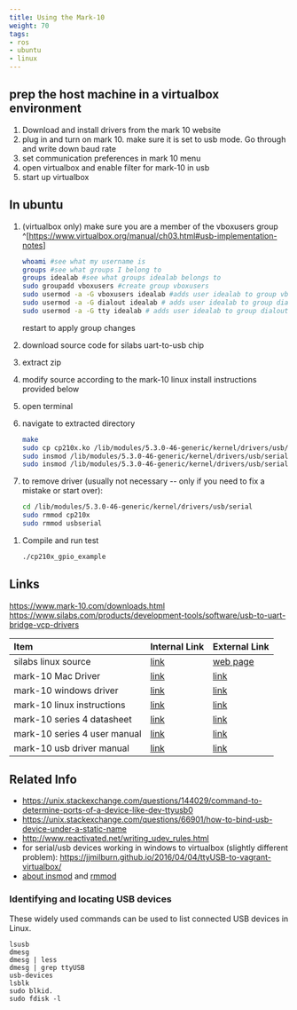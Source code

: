 ```yaml
---
title: Using the Mark-10
weight: 70
tags:
- ros
- ubuntu
- linux
---
```


## prep the host machine in a virtualbox environment
1. Download and install drivers from the mark 10 website
1. plug in and turn on mark 10.  make sure it is set to usb mode.  Go through and write down baud rate
1. set communication preferences in mark 10 menu
1. open virtualbox and enable filter for mark-10 in usb
1. start up virtualbox


## In ubuntu

1. (virtualbox only) make sure you are a member of the vboxusers group ^[<https://www.virtualbox.org/manual/ch03.html#usb-implementation-notes>]

    ```bash
    whoami #see what my username is
    groups #see what groups I belong to
    groups idealab #see what groups idealab belongs to
    sudo groupadd vboxusers #create group vboxusers
    sudo usermod -a -G vboxusers idealab #adds user idealab to group vboxusers
    sudo usermod -a -G dialout idealab # adds user idealab to group dialout
    sudo usermod -a -G tty idealab # adds user idealab to group dialout
    ```

    restart to apply group changes

1. download source code for silabs uart-to-usb chip
1. extract zip
1. modify source according to the mark-10 linux install instructions provided below
1. open terminal
1. navigate to extracted directory

    ```bash
    make
    sudo cp cp210x.ko /lib/modules/5.3.0-46-generic/kernel/drivers/usb/serial
    sudo insmod /lib/modules/5.3.0-46-generic/kernel/drivers/usb/serial/usbserial.ko
    sudo insmod /lib/modules/5.3.0-46-generic/kernel/drivers/usb/serial/cp210x.ko
    ```

1. to remove driver (usually not necessary -- only if you need to fix a mistake or start over):

    ```bash
    cd /lib/modules/5.3.0-46-generic/kernel/drivers/usb/serial
    sudo rmmod cp210x
    sudo rmmod usbserial
    ```

<!--1. change port settings ```sudo chmod 666 /dev/ttyUSB0```-->

1. Compile and run test

    ```bash
    ./cp210x_gpio_example
    ```


## Links

<https://www.mark-10.com/downloads.html>
<https://www.silabs.com/products/development-tools/software/usb-to-uart-bridge-vcp-drivers>

| Item                         | Internal Link                                                                                                   | External Link                                                                                         |
|:-----------------------------|:----------------------------------------------------------------------------------------------------------------|:------------------------------------------------------------------------------------------------------|
| silabs linux source          | [link](https://drive.google.com/open?id=1yQoChbIYSqaGSmSDXDaYX1BWkF0A6lAE&authuser=daukes@asu.edu&usp=drive_fs) | [web page](https://www.silabs.com/products/development-tools/software/usb-to-uart-bridge-vcp-drivers) |
| mark-10 Mac Driver           | [link](https://drive.google.com/open?id=1ynn_FwSxHaVg3IzRsUNPpE2aQfTGR99e&authuser=daukes@asu.edu&usp=drive_fs) | [link](https://www.mark-10.com/instruments/software/Mac_OSX_VCP_Driver%20V4.x.10.zip)                 |
| mark-10 windows driver       | [link](https://drive.google.com/open?id=1yhiBY0zNW9oLBm-r8sjYDAcsrP70BZwi&authuser=daukes@asu.edu&usp=drive_fs) | [link](https://www.mark-10.com/instruments/software/Mark-10%20USB%20Driver.zip)                       |
| mark-10 linux instructions   | [link](https://drive.google.com/open?id=1yRxTalBA-6GI2KMZLF0wllMmipYrtRoF&authuser=daukes@asu.edu&usp=drive_fs) | [link](https://www.mark-10.com/new_manuals/manualLinuxAndroidVCPdriver.pdf)                           |
| mark-10 series 4 datasheet   | [link](https://drive.google.com/open?id=1yoy8eyYghYVs2h8iPHVQK_UnTXOUthQm&authuser=daukes@asu.edu&usp=drive_fs) | [link](https://www.mark-10.com/pdf/DataSheetSeries4.pdf)                                              |
| mark-10 series 4 user manual | [link](https://drive.google.com/open?id=1yyviTbgzO2nRIuN3szFXmvqvT1qWptxh&authuser=daukes@asu.edu&usp=drive_fs) | [link](https://www.mark-10.com/new_manuals/manualSeries4.pdf)                                         |
| mark-10 usb driver manual    | [link](https://drive.google.com/open?id=1yd7-nJtRq8O5tSyuKWWuw9QJuWh5b-aB&authuser=daukes@asu.edu&usp=drive_fs) | [link](https://www.mark-10.com/new_manuals/manualUSBDriver.pdf)                                       |

## Related Info

* <https://unix.stackexchange.com/questions/144029/command-to-determine-ports-of-a-device-like-dev-ttyusb0>
* <https://unix.stackexchange.com/questions/66901/how-to-bind-usb-device-under-a-static-name>
* <http://www.reactivated.net/writing_udev_rules.html>
* for serial/usb devices working in windows to virtualbox (slightly different problem): <https://jjmilburn.github.io/2016/04/04/ttyUSB-to-vagrant-virtualbox/>
* [about insmod](https://www.computerhope.com/unix/insmod.htm) and [rmmod](https://www.computerhope.com/unix/rmmod.htm)

### Identifying and locating USB devices

These widely used commands can be used to list connected USB devices in Linux.

```
lsusb
dmesg
dmesg | less
dmesg | grep ttyUSB
usb-devices
lsblk
sudo blkid.
sudo fdisk -l
```
